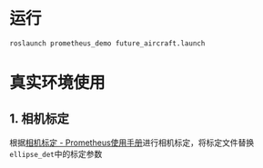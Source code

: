 # 运行
```bash
roslaunch prometheus_demo future_aircraft.launch 
```

# 真实环境使用
## 1. 相机标定
根据[相机标定 - Prometheus使用手册](https://wiki.amovlab.com/public/prometheus-wiki/%E7%9B%AE%E6%A0%87%E6%A3%80%E6%B5%8B%E6%A8%A1%E5%9D%97-object_detection/%E6%89%A9%E5%B1%95%E9%98%85%E8%AF%BB/%E7%9B%B8%E6%9C%BA%E6%A0%87%E5%AE%9A.html)进行相机标定，将标定文件替换`ellipse_det`中的标定参数
